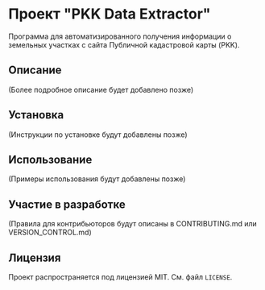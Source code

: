 # Проект "PKK Data Extractor"

Программа для автоматизированного получения информации о земельных участках с сайта Публичной кадастровой карты (PKK).

## Описание

(Более подробное описание будет добавлено позже)

## Установка

(Инструкции по установке будут добавлены позже)

## Использование

(Примеры использования будут добавлены позже)

## Участие в разработке

(Правила для контрибьюторов будут описаны в CONTRIBUTING.md или VERSION_CONTROL.md)

## Лицензия

Проект распространяется под лицензией MIT. См. файл `LICENSE`. 